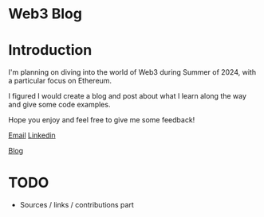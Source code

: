 # Web3 Blog

# Introduction

I'm planning on diving into the world of Web3 during Summer of 2024, with a particular focus on Ethereum.

I figured I would create a blog and post about what I learn along the way and give some code examples.

Hope you enjoy and feel free to give me some feedback!

[Email](mailto:m.lettry1@gmail.com) [Linkedin](https://www.linkedin.com/in/martin-lettry/)

[Blog](https://web3.lettry.xyz)


# TODO
- Sources / links / contributions part